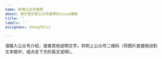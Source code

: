 ```yaml
---
name: 新增公众号推荐
about: 用于提交新公众号推荐的issue模板
title: ''
labels: ''
assignees: zhangfelix

---
```


请输入公众号介绍，或者其他说明文字。并附上公众号二维码（将图片直接拖动到文本框中，或点击下方的英文说明）。
